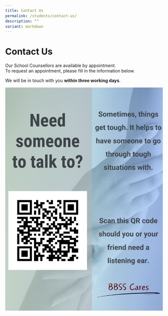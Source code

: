 ```yaml
---
title: Contact Us
permalink: /students/contact-us/
description: ""
variant: markdown
---
```

# Contact Us

Our School Counsellors are available by appointment.  
To request an appointment, please fill in the information below.  
  
We will be in touch with you&nbsp;**within three working days**.


![](/images/Our%20BBSS%20Experience/BBSS%20Student%20Wellbeing/Need_someone_to_talk_to_Poster.jpg)